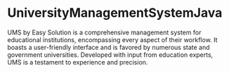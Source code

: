 # UniversityManagementSystemJava
UMS by Easy Solution is a comprehensive management system for educational institutions, encompassing every aspect of their workflow. It boasts a user-friendly interface and is favored by numerous state and government universities. Developed with input from education experts, UMS is a testament to experience and precision.
